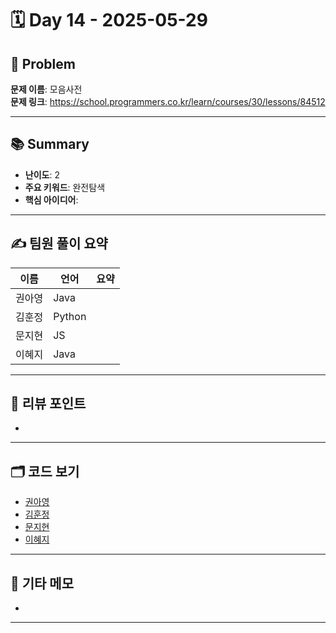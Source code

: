 # 🗓️ Day 14 - 2025-05-29

## 🧩 Problem

**문제 이름**: 모음사전       
**문제 링크**: https://school.programmers.co.kr/learn/courses/30/lessons/84512  

---

## 📚 Summary

- **난이도**: 2    
- **주요 키워드**: 완전탐색    
- **핵심 아이디어**: 

---

## ✍️ 팀원 풀이 요약

| 이름 | 언어 | 요약 |
|------|------|----------------|
| 권아영 | Java |  |
| 김훈정 | Python |  |
| 문지현 | JS |  |
| 이혜지 | Java |  |

---

## 🧠 리뷰 포인트

- 

---

## 🗂️ 코드 보기

- [권아영](./)
- [김훈정](./)
- [문지현](./)
- [이혜지](./)

---

## 💬 기타 메모

-

--- 
